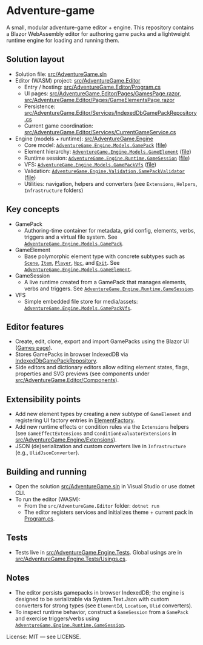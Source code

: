 # Adventure-game

A small, modular adventure-game editor + engine. This repository contains a Blazor WebAssembly editor for authoring game packs and a lightweight runtime engine for loading and running them.

## Solution layout

- Solution file: [src/AdventureGame.sln](src/AdventureGame.sln)
- Editor (WASM) project: [src/AdventureGame.Editor](src/AdventureGame.Editor)
  - Entry / hosting: [src/AdventureGame.Editor/Program.cs](src/AdventureGame.Editor/Program.cs)
  - UI pages: [src/AdventureGame.Editor/Pages/GamesPage.razor](src/AdventureGame.Editor/Pages/GamesPage.razor), [src/AdventureGame.Editor/Pages/GameElementsPage.razor](src/AdventureGame.Editor/Pages/GameElementsPage.razor)
  - Persistence: [src/AdventureGame.Editor/Services/IndexedDbGamePackRepository.cs](src/AdventureGame.Editor/Services/IndexedDbGamePackRepository.cs)
  - Current game coordination: [src/AdventureGame.Editor/Services/CurrentGameService.cs](src/AdventureGame.Editor/Services/CurrentGameService.cs)
- Engine (models + runtime): [src/AdventureGame.Engine](src/AdventureGame.Engine)
  - Core model: [`AdventureGame.Engine.Models.GamePack`](src/AdventureGame.Engine/Models/GamePack.cs) ([file](src/AdventureGame.Engine/Models/GamePack.cs))
  - Element hierarchy: [`AdventureGame.Engine.Models.GameElement`](src/AdventureGame.Engine/Models/GameElements.cs) ([file](src/AdventureGame.Engine/Models/GameElements.cs))
  - Runtime session: [`AdventureGame.Engine.Runtime.GameSession`](src/AdventureGame.Engine/Runtime/GameSession.cs) ([file](src/AdventureGame.Engine/Runtime/GameSession.cs))
  - VFS: [`AdventureGame.Engine.Models.GamePackVfs`](src/AdventureGame.Engine/Models/GamePackVfs.cs) ([file](src/AdventureGame.Engine/Models/GamePackVfs.cs))
  - Validation: [`AdventureGame.Engine.Validation.GamePackValidator`](src/AdventureGame.Engine/Validation/GamePackValidator.cs) ([file](src/AdventureGame.Engine/Validation/GamePackValidator.cs))
  - Utilities: navigation, helpers and converters (see `Extensions`, `Helpers`, `Infrastructure` folders)

## Key concepts

- GamePack
  - Authoring-time container for metadata, grid config, elements, verbs, triggers and a virtual file system. See [`AdventureGame.Engine.Models.GamePack`](src/AdventureGame.Engine/Models/GamePack.cs).
- GameElement
  - Base polymorphic element type with concrete subtypes such as [`Scene`](src/AdventureGame.Engine/Models/Scene.cs), [`Item`](src/AdventureGame.Engine/Models/Item.cs), [`Player`](src/AdventureGame.Engine/Models/Player.cs), [`Npc`](src/AdventureGame.Engine/Models/Npc.cs), and [`Exit`](src/AdventureGame.Engine/Models/Exit.cs). See [`AdventureGame.Engine.Models.GameElement`](src/AdventureGame.Engine/Models/GameElements.cs).
- GameSession
  - A live runtime created from a GamePack that manages elements, verbs and triggers. See [`AdventureGame.Engine.Runtime.GameSession`](src/AdventureGame.Engine/Runtime/GameSession.cs).
- VFS
  - Simple embedded file store for media/assets: [`AdventureGame.Engine.Models.GamePackVfs`](src/AdventureGame.Engine/Models/GamePackVfs.cs).

## Editor features

- Create, edit, clone, export and import GamePacks using the Blazor UI ([Games page](src/AdventureGame.Editor/Pages/GamesPage.razor)).
- Stores GamePacks in browser IndexedDB via [IndexedDbGamePackRepository](src/AdventureGame.Editor/Services/IndexedDbGamePackRepository.cs).
- Side editors and dictionary editors allow editing element states, flags, properties and SVG previews (see components under [src/AdventureGame.Editor/Components](src/AdventureGame.Editor/Components)).

## Extensibility points

- Add new element types by creating a new subtype of `GameElement` and registering UI factory entries in [ElementFactory](src/AdventureGame.Editor/Services/ElementFactory.cs).
- Add new runtime effects or condition rules via the `Extensions` helpers (see `GameEffectExtensions` and `ConditionEvaluatorExtensions` in [src/AdventureGame.Engine/Extensions](src/AdventureGame.Engine/Extensions)).
- JSON (de)serialization and custom converters live in `Infrastructure` (e.g., `UlidJsonConverter`).

## Building and running

- Open the solution [src/AdventureGame.sln](src/AdventureGame.sln) in Visual Studio or use dotnet CLI.
- To run the editor (WASM):
  - From the `src/AdventureGame.Editor` folder: `dotnet run`
  - The editor registers services and initializes theme + current pack in [Program.cs](src/AdventureGame.Editor/Program.cs).

## Tests

- Tests live in [src/AdventureGame.Engine.Tests](src/AdventureGame.Engine.Tests). Global usings are in [src/AdventureGame.Engine.Tests/Usings.cs](src/AdventureGame.Engine.Tests/Usings.cs).

## Notes

- The editor persists gamepacks in browser IndexedDB; the engine is designed to be serializable via System.Text.Json with custom converters for strong types (see `ElementId`, `Location`, `Ulid` converters).
- To inspect runtime behavior, construct a `GameSession` from a `GamePack` and exercise triggers/verbs using [`AdventureGame.Engine.Runtime.GameSession`](src/AdventureGame.Engine/Runtime/GameSession.cs).

License: MIT — see LICENSE.

